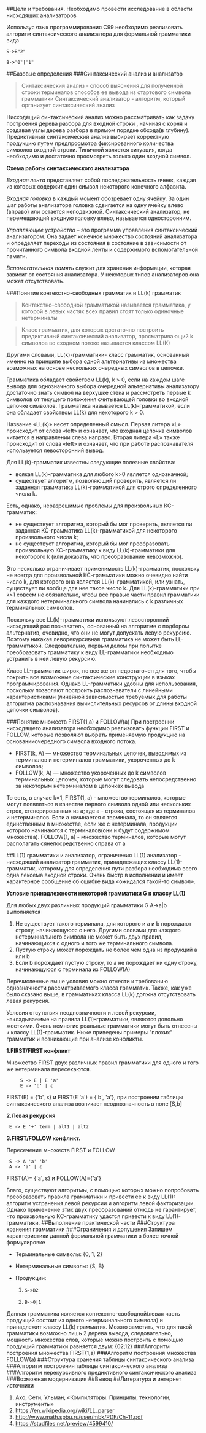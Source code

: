 ##Цели и требования.
Необходимо провести исследование в области нисходящих анализаторов 

Используя язык программирования С99 необходимо реализовать алгоритм синтаксического анализатора для формальной грамматики вида

`S->B"2"`

`B->"0"|"1"`

##Базовые определения
###Синтаксический анализ и анализатор 
> Синтаксический анализ - способ выяснения для полученной строки терминалов способов ее вывода из стартового символа грамматики
> Синтаксический анализатор - алгоритм, который организует синтаксический анализ

Нисходящий синтаксический анализ можно рассматривать как задачу построения дерева разбора для входной строки , начиная с корня и создавая узлы дерева разбора в прямом порядке обхода(в глубину). 
Предиктивный синтаксический анализ  выбирает корректную продукцию путем предпросмотра фиксированного количества символов входной строки. Типичной является ситуация, когда необходимо и достаточно просмотреть только один входной символ. 

**Схема работы синтаксического анализатора**

*Входная лента* представляет собой последовательность ячеек, каждая из которых содержит один символ некоторого конечного алфавита.

*Входная головка* в каждый момент обозревает одну ячейку. За один шаг работы анализатора головка сдвигается на одну ячейку влево (вправо) или остается неподвижной. Синтаксический анализатор, не перемещающий входную головку влево, называется односторонним. 

*Управляющее устройство* – это программа управления синтаксический анализатором. Она задает конечное множество состояний анализатора и определяет переходы из состояния в состояние в зависимости от прочитанного символа входной ленты и содержимого вспомогательной памяти.

*Вспомогательная память* служит для хранения информации, которая зависит от состояния анализатора. У некоторых типов анализаторов она может отсутствовать.

###Понятие контекстно-свободных грамматик и LL(k) грамматик
> Контекстно-свободной грамматикой называется грамматика, у которой в левых частях всех правил стоят только одиночные нетерминалы

> Класс грамматик, для которых достаточно построить предиктивный синтаксический анализатор, просматривающий k символов во сходном потоке называется классом LL(K)

Другими словами, LL(k)-грамматики- класс грамматик, основанный именно на принципе выбора одной альтернативы из множества возможных на основе нескольких очередных символов в цепочке.

Грамматика обладает свойством LL(k), k > 0, если на каждом шаге вывода для однозначного выбора очередной альтернативы анализатору достаточно знать символ на верхушке стека и рассмотреть первые k символов от текущего положения считывающей головки во входной цепочке символов.
Грамматика называется LL(k)-грамматикой, если она обладает свойством LL(k) для некоторого k > 0.

Название «LL(k)» несет определенный смысл. Первая литера «L» происходит от слова «left» и означает, что входная цепочка символов читается в направлении слева направо. Вторая литера «L» также происходит от слова «left» и означает, что при работе распознавателя используется левосторонний вывод. 

Для LL(k)-грамматик известны следующие полезные свойства:

* всякая LL(k)-грамматика для любого k>0 является однозначной;
* существует алгоритм, позволяющий проверить, является ли заданная грамматика LL(k)-грамматикой для строго определенного числа k.

Есть, однако, неразрешимые проблемы для произвольных КС-грамматик:

* не существует алгоритма, который бы мог проверить, является ли заданная КС-грамматика LL(k)-грамматикой для некоторого произвольного числа k;
* не существует алгоритма, который бы мог преобразовать произвольную КС-грамматику к виду LL(k)-грамматики для некоторого k (или доказать, что преобразование невозможно).

Это несколько ограничивает применимость LL(k)-грамматик, поскольку не всегда для произвольной КС-грамматики можно очевидно найти число k, для которого она является LL(k)-грамматикой, или узнать, существует ли вообще для нее такое число k.
Для LL(k)-грамматики при k>1 совсем не обязательно, чтобы все правые части правил грамматики для каждого нетерминального символа начинались с k различных терминальных символов.

Поскольку все LL(k)-грамматики используют левосторонний нисходящий рас познаватель, основанный на алгоритме с подбором альтернатив, очевидно, что они не могут допускать левую рекурсию. Поэтому никакая леворекурсивная грамматика не может быть LL-грамматикой. Следовательно, первым делом при попытке преобразовать грамматику к виду LL-грамматики необходимо устранить в ней левую рекурсию.

Класс LL-грамматик широк, но все же он недостаточен для того, чтобы покрыть все возможные синтаксические конструкции в языках программирования. Однако LL-грамматики удобны для использования, поскольку позволяют построить распознаватели с линейными характеристиками (линейной зависимостью требуемых для работы алгоритма распознавания вычислительных ресурсов от длины входной цепочки символов).

###Понятие множеств FIRST(1,a) и FOLLOW(a)
При построении нисходящего анализатора необходимо реализовать функции FIRST  и FOLLOW, которые позволяют выбрать применяемую продукцию на основанииочередного символа входного потока.  

* FIRST(k, A) — множество терминальных цепочек, выводимых из терминалов и нетерминалов грамматики, укороченных до k символов;
* FOLLOW(k, A) — множество укороченных до k символов терминальных цепочек, которые могут следовать непосредственно за некоторым нетерминалом в цепочках вывода

То есть, в случае k=1, FIRST(1, а) - множество терминалов, которые могут появляться в качестве первого символа одной или нескольких строк, сгенерированных из a; где а - строка, состоящая из терминалов и нетерминалов. Если а начинается с терминала, то он является единственным в множестве, если же с нетерминала, продукции которого начинаются с терминалов(они и будут содержимом множества). FOLLOW(1, a) - множество терминалов, которые могут располагать сянепосредственно справа от а

##LL(1) грамматики и анализатор, ограничения 
LL(1) анализатор - нисходящий анализатор грамматик, принадлежащих классу LL(1)-грамматик, которому для определения пути разбора необходима всего одна лексема входной строки. Очень быстр в исполнении и имеет характерное сообщение об ошибке вида «ожидался такой-то символ».

**Условие принадлежности некоторой грамматики G к классу LL(1)**

Для любых двух различных продукций грамматики G A->a|b выполняется

1. Не существует такого терминала, для которого и a и b порождают строку, начинающуюся с него. Другими словами для каждого нетерминального символа не может быть двух правил, начинающихся с одного и того же терминального символа.
2. Пустую строку может порождать не более чем одна из продукций a или b
3. Если b порождает пустую строку, то а не порождает ни одну строку, начинающуюся с терминала из FOLLOW(A)

Перечисленные выше условия можно отнести к требованию однозначности рассматриваемого класса грамматик. Также, как уже было сказано выше, в грамматиках класса LL(k) должна отсутствовать левая рекурсия. 

Условия отсутствия неоднозначности и левой рекурсии, накладываемые на правила LL(1)-грамматики, являются довольно жесткими. 0чень немногие реальные грамматики могут быть отнесены к классу LL(1)-грамматик. Ниже приведены примеры "плохих" грамматик и возникающие при анализе конфликты.

**1.FIRST/FIRST конфликт**

Множество FIRST двух различных правил грамматики для одного и того же нетерминала пересекаются. 

	     S -> E | E 'a'
	     E -> 'b' | ε

FIRST(E) = {'b', ε} и FIRST(E 'a') = {'b', 'a'}, при построении таблицы синтаксического анализа возникает неоднозначность в поле [S,b]

**2.Левая рекурсия**
   
	 Е -> E '+' term | alt1 | alt2


**3.FIRST/FOLLOW конфликт.**

Пересечение множеств FIRST и FOLLOW

     S -> A 'a' 'b'
     A -> 'a' | ε

FIRST(A)= {'a', ε} и FOLLOW(А)={'a'}

Благо, существуют алгоритмы, с помощью которых можно попробовать преобразовать правила грамматики и привести ее к виду LL(1): алгоритм устранения левой рекурсии и алгоритм левой факторизации. Однако применение этих двух преобразований отнюдь не гарантирует, что произвольную КС-грамматику удастся привести к виду LL(1)-грамматики.
##Выполнение практической части
###Структура хранения грамматики
###Ограничения и допущения
Запишем характеристики данной формальной грамматики в более точной формулировке

* Терминальные символы: {0, 1, 2}
* Нетерминальные символы: {S, B}
* Продукции:

	1. `S->B2`

	2. `B->0|1`

Данная грамматика является контекстно-свободной(левая часть продукций состоит из одного нетерминального символа) и принадлежит классу LL(k) грамматик.
Можно заметить, что для такой грамматики возможно лишь 2 дерева вывода, следовательно, мощность множества слов, которые можно построить с помощью продукций грамматики равняется двум: {02,12}
###Алгоритм построения множества FIRST(1,a) 
###Алгоритм построения множества FOLLOW(а)
###Структура хранения таблицы синтаксического анализа
###Алгоритм построения таблицы синтаксического анализа
###Алгоритм нерекурсивного предиктивного синтаксического анализа
###Возможная модернизация
##Вывод
##Литература и интернет источники
1. Ахо, Сети, Ульман, «Компиляторы. Принципы, технологии, инструменты»
2. https://en.wikipedia.org/wiki/LL_parser
3. http://www.math.spbu.ru/user/mbk/PDF/Ch-11.pdf
4. https://studfiles.net/preview/4599410/